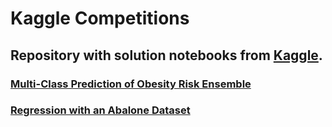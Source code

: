 # Kaggle Competitions

## Repository with solution notebooks from **[Kaggle](https://www.kaggle.com/competitions)**.

### [Multi-Class Prediction of Obesity Risk Ensemble](https://www.kaggle.com/code/szymnq/multi-class-prediction-of-obesity-risk-ensemble)
### [Regression with an Abalone Dataset](https://www.kaggle.com/code/szymnq/regression-with-an-abalone-dataset)
